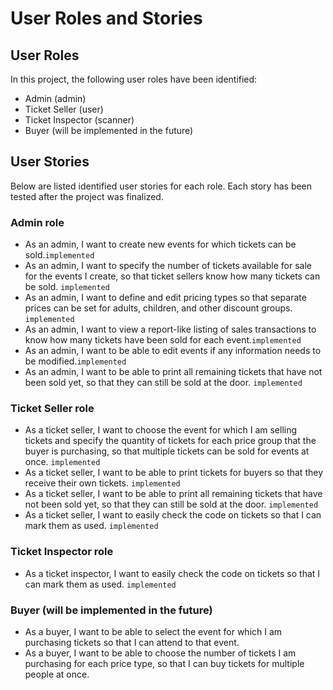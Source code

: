 # User Roles and Stories

## User Roles
In this project, the following user roles have been identified:
* Admin (admin)
* Ticket Seller (user)
* Ticket Inspector (scanner)
* Buyer (will be implemented in the future)

## User Stories
Below are listed identified user stories for each role.
Each story has been tested after the project was finalized. 

### Admin role
* As an admin, I want to create new events for which tickets can be sold.`implemented`
* As an admin, I want to specify the number of tickets available for sale for the events I create, so that ticket sellers know how many tickets can be sold. `implemented`
* As an admin, I want to define and edit pricing types so that separate prices can be set for adults, children, and other discount groups. `implemented`
* As an admin, I want to view a report-like listing of sales transactions to know how many tickets have been sold for each event.`implemented`
* As an admin, I want to be able to edit events if any information needs to be modified.`implemented`
* As an admin, I want to be able to print all remaining tickets that have not been sold yet, so that they can still be sold at the door. `implemented`

### Ticket Seller role
* As a ticket seller, I want to choose the event for which I am selling tickets and specify the quantity of tickets for each price group that the buyer is purchasing, so that multiple tickets can be sold for events at once. `implemented`
* As a ticket seller, I want to be able to print tickets for buyers so that they receive their own tickets. `implemented`
* As a ticket seller, I want to be able to print all remaining tickets that have not been sold yet, so that they can still be sold at the door. `implemented`
* As a ticket seller, I want to easily check the code on tickets so that I can mark them as used. `implemented`

### Ticket Inspector role
* As a ticket inspector, I want to easily check the code on tickets so that I can mark them as used. `implemented`

### Buyer (will be implemented in the future)
* As a buyer, I want to be able to select the event for which I am purchasing tickets so that I can attend to that event.
* As a buyer, I want to be able to choose the number of tickets I am purchasing for each price type, so that I can buy tickets for multiple people at once.